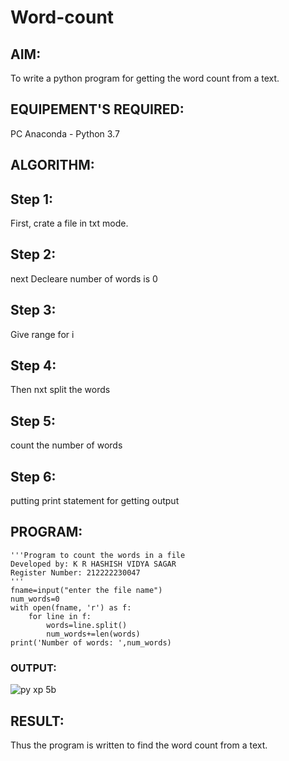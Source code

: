 # Word-count
## AIM:
To write a python program for getting the word count from a text.
## EQUIPEMENT'S REQUIRED: 
PC
Anaconda - Python 3.7
## ALGORITHM: 
## Step 1:
First, crate a file in txt mode.

## Step 2:
next Decleare number of words is 0

## Step 3:
Give range for i

## Step 4:
Then nxt split the words

## Step 5:
count the number of words

## Step 6:
putting print statement for getting output

## PROGRAM:
```
'''Program to count the words in a file
Developed by: K R HASHISH VIDYA SAGAR
Register Number: 212222230047
'''
fname=input("enter the file name")
num_words=0
with open(fname, 'r') as f:
    for line in f:
        words=line.split()
        num_words+=len(words)
print('Number of words: ',num_words)
```
### OUTPUT:

![py xp 5b](https://github.com/hashish9275/Word-count/assets/118707521/7e2a3799-943a-452b-8d78-ff882fd7e73b)


## RESULT:
Thus the program is written to find the word count from a text.
